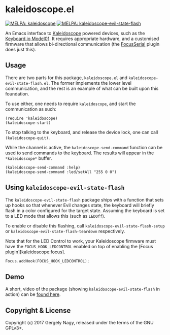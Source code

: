 kaleidoscope.el
===============

[![MELPA: kaleidoscope](https://melpa.org/packages/kaleidoscope-badge.svg)](https://melpa.org/#/kaleidoscope)
[![MELPA: kaleidoscope-evil-state-flash](https://melpa.org/packages/kaleidoscope-evil-state-flash-badge.svg)](https://melpa.org/#/kaleidoscope-evil-state-flash)

An Emacs interface to [Kaleidoscope][kaleidoscope] powered devices, such as
the [Keyboard.io Model01][kbdio:model01]. It requires appropriate hardware, and
a customised firmware that allows bi-directional communication
(the [FocusSerial][focus:serial] plugin does just this).

 [kaleidoscope]: https://github.com/keyboardio/Kaleidoscope
 [kbdio:model01]: https://shop.keyboard.io/
 [focus:serial]: https://kaleidoscope.readthedocs.io/en/latest/plugins/Kaleidoscope-FocusSerial.html

Usage
-----

There are two parts for this package, `kaleidoscope.el` and
`kaleidoscope-evil-state-flash.el`. The former implements the lower level
communication, and the rest is an example of what can be built upon this
foundation.

To use either, one needs to require `kaleidoscope`, and start the communication
as such:

```emacs-lisp
(require 'kaleidoscope)
(kaleidoscope-start)
```

To stop talking to the keyboard, and release the device lock, one can call
`(kaleidoscope-quit)`.

While the channel is active, the `kaleidoscope-send-command` function can be
used to send commands to the keyboard. The results will appear in the
`*kaleidoscope*` buffer.

```emacs-lisp
(kaleidoscope-send-command :help)
(kaleidoscope-send-command :led/setAll "255 0 0")
```

Using `kaleidoscope-evil-state-flash`
-------------------------------------

The `kaleidoscope-evil-state-flash` package ships with a function that sets up
hooks so that whenever Evil changes state, the keyboard will briefly flash in a
color configured for the target state. Assuming the keyboard is set to a LED
mode that allows this (such as `LEDOff`).

To enable or disable this flashing, call `kaleidoscope-evil-state-flash-setup`
or `kaleidoscope-evil-state-flash-teardown` respectively.

Note that for the LED Control to work, your Kaleidoscope firmware must have the
`FOCUS_HOOK_LEDCONTROL` enabled on top of enabling the [Focus plugin][kaleidoscope:focus].

```cpp
Focus.addHook(FOCUS_HOOK_LEDCONTROL);
```

Demo
----

A short, video of the package (showing `kaleidoscope-evil-state-flash` in
action) can be [found here][demo].

[demo]: https://www.youtube.com/watch?v=XrrqZXmg6k4

Copyright & License
-------------------

Copyright (c) 2017 Gergely Nagy, released under the terms of the GNU GPLv3+.
